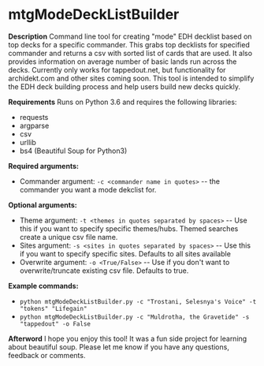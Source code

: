 # mtgModeDeckListBuilder

**Description**
Command line tool for creating "mode" EDH decklist based on top decks for a specific commander. This grabs top decklists for specified commander and returns a csv with sorted list of cards that are used. It also provides information on average number of basic lands run across the decks. Currently only works for tappedout.net, but functionality for archidekt.com and other sites coming soon. This tool is intended to simplify the EDH deck building process and help users build new decks quickly.

**Requirements**
Runs on Python 3.6 and requires the following libraries: 
  - requests
  - argparse
  - csv
  - urllib
  - bs4 (Beautiful Soup for Python3)

**Required arguments:**
  - Commander argument: ```-c <commander name in quotes>``` -- the commander you want a mode dekclist for.

**Optional arguments:**
  - Theme argument: ```-t <themes in quotes separated by spaces>``` -- Use this if you want to specify specific themes/hubs. Themed searches create a unique csv file name.
  - Sites argument: ```-s <sites in quotes separated by spaces>``` -- Use this if you want to specify specific sites. Defaults to all sites available
  - Overwrite argument: ```-o <True/False>``` -- Use if you don't want to overwrite/truncate existing csv file. Defaults to true. 

**Example commands:**
  - ```python mtgModeDeckListBuilder.py -c "Trostani, Selesnya's Voice" -t "tokens" "Lifegain"```
  - ```python mtgModeDeckListBuilder.py -c "Muldrotha, the Gravetide" -s "tappedout" -o False```

**Afterword**
I hope you enjoy this tool! It was a fun side project for learning about beautiful soup. Please let me know if you have any questions, feedback or comments.
